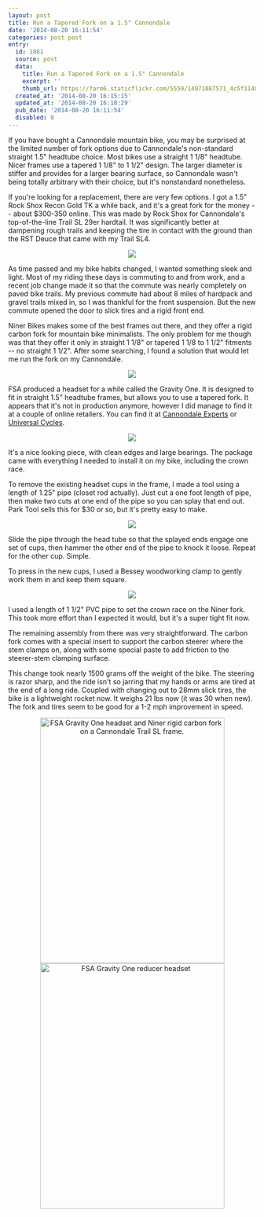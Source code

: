 ```yaml
---
layout: post
title: Run a Tapered Fork on a 1.5" Cannondale
date: '2014-08-20 16:11:54'
categories: post post
entry:
  id: 1081
  source: post
  data:
    title: Run a Tapered Fork on a 1.5" Cannondale
    excerpt: ''
    thumb_url: https://farm6.staticflickr.com/5559/14971087571_4c5f1140d7_q.jpg
  created_at: '2014-08-20 16:15:15'
  updated_at: '2014-08-20 16:18:29'
  pub_date: '2014-08-20 16:11:54'
  disabled: 0
---
```

If you have bought a Cannondale mountain bike, you may be surprised at the limited number of fork options due to Cannondale's non-standard straight 1.5" headtube choice. Most bikes use a straight 1 1/8" headtube. Nicer frames use a tapered 1 1/8" to 1 1/2" design. The larger diameter is stiffer and provides for a larger bearing surface, so Cannondale wasn't being totally arbitrary with their choice, but it's nonstandard nonetheless.

If you're looking for a replacement, there are very few options. I got a 1.5" Rock Shox Recon Gold TK a while back, and it's a great fork for the money -- about $300-350 online. This was made by Rock Shox for Cannondale's top-of-the-line Trail SL 29er hardtail. It was significantly better at dampening rough trails and keeping the tire in contact with the ground than the RST Deuce that came with my Trail SL4.

<center>
<img src="https://sram-cdn-pull-zone-gsdesign.netdna-ssl.com/cdn/farfuture/V4V5BwBRuFqu9gYscsLJSSW1PHLVYQDfcYHthaH-qNg/mtime:1386103064/sites/default/files/images/products/forks/fs_rcngld_tk_29q_sa100_blk_dsc_rmt_.a17l_0.jpg">
</center>

As time passed and my bike habits changed, I wanted something sleek and light. Most of my riding these days is commuting to and from work, and a recent job change made it so that the commute was nearly completely on paved bike trails. My previous commute had about 8 miles of hardpack and gravel trails mixed in, so I was thankful for the front suspension. But the new commute opened the door to slick tires and a rigid front end.

Niner Bikes makes some of the best frames out there, and they offer a rigid carbon fork for mountain bike minimalists. The only problem for me though was that they offer it only in straight 1 1/8" or tapered 1 1/8 to 1 1/2" fitments -- no straight 1 1/2". After some searching, I found a solution that would let me run the fork on my Cannondale.

<center>
<img src="https://s3.amazonaws.com/NinerParts/CarbForkTaper/TAPERFORK_3_960x540.jpg">
</center>

FSA produced a headset for a while called the Gravity One. It is designed to fit in straight 1.5" headtube frames, but allows you to use a tapered fork. It appears that it's not in production anymore, however I did manage to find it at a couple of online retailers. You can find it at <a href="http://www.cannondaleexperts.com/FSA-Gravity-Tapered-Headset-for-15-Frames_p_3115.html">Cannondale Experts</a> or <a href="http://www.universalcycles.com/shopping/product_details.php?id=27653">Universal Cycles</a>.

<center>
<img src="http://www.universalcycles.com/images/products/small/27653.jpg">
</center> 

It's a nice looking piece, with clean edges and large bearings. The package came with everything I needed to install it on my bike, including the crown race.

To remove the existing headset cups in the frame, I made a tool using a length of 1.25" pipe (closet rod actually). Just cut a one foot length of pipe, then make two cuts at one end of the pipe so you can splay that end out. Park Tool sells this for $30 or so, but it's pretty easy to make.

<center>
<img src="http://www.parktool.com/uploads/thumbnails/uploads/products/dd80e50f80422e0af3610dc89c5a6ca7e2ae7f53_430x390.jpg">
</center>

Slide the pipe through the head tube so that the splayed ends engage one set of cups, then hammer the other end of the pipe to knock it loose. Repeat for the other cup. Simple.

To press in the new cups, I used a Bessey woodworking clamp to gently work them in and keep them square.

<center>
<img src="http://www.besseytools.com//asim_images/Graphics/Pic6/00013960_0.jpg">
</center>

I used a length of 1 1/2" PVC pipe to set the crown race on the Niner fork. This took more effort than I expected it would, but it's a super tight fit now.

The remaining assembly from there was very straightforward. The carbon fork comes with a special insert to support the carbon steerer where the stem clamps on, along with some special paste to add friction to the steerer-stem clamping surface.

This change took nearly 1500 grams off the weight of the bike. The steering is razor sharp, and the ride isn't so jarring that my hands or arms are tired at the end of a long ride. Coupled with changing out to 28mm slick tires, the bike is a lightweight rocket now. It weighs 21 lbs now (it was 30 when new). The fork and tires seem to be good for a 1-2 mph improvement in speed.

<center>
<a href="https://www.flickr.com/photos/thenobot/14971096231" title="FSA Gravity One headset and Niner rigid carbon fork on a Cannondale Trail SL frame. by Zack Steinkamp, on Flickr"><img src="https://farm4.staticflickr.com/3835/14971096231_a132cb9390.jpg" width="375" height="500" alt="FSA Gravity One headset and Niner rigid carbon fork on a Cannondale Trail SL frame."></a>
<a href="https://www.flickr.com/photos/thenobot/14971087571" title="FSA Gravity One reducer headset by Zack Steinkamp, on Flickr"><img src="https://farm6.staticflickr.com/5559/14971087571_4c5f1140d7.jpg" width="375" height="500" alt="FSA Gravity One reducer headset"></a>
</center>
